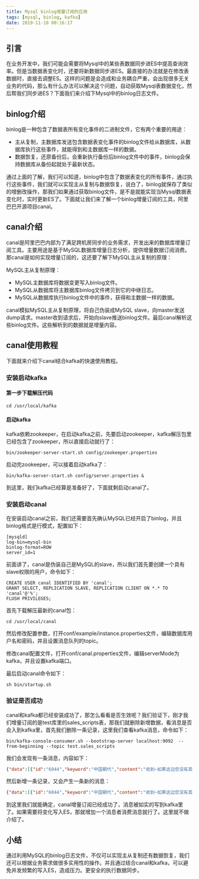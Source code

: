```yaml
---
title: Mysql binlog增量订阅的应用
tags: [mysql, binlog, kafka]
date: 2019-11-18 00:16:17
---
```


## 引言
在业务开发中，我们可能会需要将Mysql中的某些表数据同步进ES中提高查询效率。但是当数据表变化时，还要将新数据同步进ES。最直接的办法就是在修改表数据时，直接去调整ES。这样的问题是会造成和业务耦合严重，会出现很多无关业务的代码，那么有什么办法可以解决这个问题，自动获取Mysql表数据变化，然后帮我们同步进ES？下面我们来介绍下Mysql中的binlog日志文件。

## binlog介绍

binlog是一种包含了数据表所有变化事件的二进制文件，它有两个重要的用途：

- 主从复制，主数据库发送包含数据表变化事件的binlog文件给从数据库，从数据库执行这些事件，就能得到和主数据库一样的数据。
- 数据恢复，还原备份后，会重新执行备份后binlog文件中的事件，binlog会保持数据库从备份起就处于最新状态。

通过上面的了解，我们可以知道，binlog中包含了数据表变化的所有事件，通过执行这些事件，我们就可以实现主从复制与数据恢复，说白了，binlog就保存了类似的增删改操作，那我们如果通过获取binlog文件，是不是就能实现当Mysql数据表变化时，实时更新ES了。下面就让我们来了解一个binlog增量订阅的工具，阿里巴巴开源项目canal。

## canal介绍

canal是阿里巴巴内部为了满足跨机房同步的业务需求，开发出来的数据库增量订阅工具。主要用途是基于MySQL数据库增量日志分析，提供增量数据订阅消费。那canal是如何实现增量订阅的，这还要了解下MySQL主从复制的原理：

MySQL主从复制原理：

- MySQL主数据库将数据变更写入binlog文件。
- MySQL从数据库将主数据库binlog文件拷贝到它的中继日志。
- MySQL从数据库执行binlog文件中的事件，获得和主数据一样的数据。

canal模拟MySQL主从复制原理，将自己伪装成MySQL slave，向master发送dump请求。master收到请求后，开始向slave推送binlog文件。最后canal解析这些binlog文件。这些解析到的数据就是增量内容。

## canal使用教程
下面就来介绍下canal结合kafka的快速使用教程。

### 安装启动kafka

#### 第一步下载解压代码

```shell
cd /usr/local/kafka
```

#### 启动kafka

kafka依赖zookeeper，在启动kafka之前，先要启动zookeeper，kafka解压包里已经包含了zookeeper，所以直接启动就行了：

```shell
bin/zookeeper-server-start.sh config/zookeeper.properties
```

启动完zookeeper，可以接着启动kafka了：

```shell
bin/kafka-server-start.sh config/server.properties &
```

到这里，我们kafka已经算是准备好了，下面就剩启动canal了。

### 安装启动canal

在安装启动canal之前，我们还需要首先确认MySQL已经开启了binlog，并且binlog格式是行模式，配置如下：

```shell
[mysqld]
log-bin=mysql-bin
binlog-format=ROW
server_id=1
```

前面讲了，canal是伪装自己是MySQL的slave，所以我们首先要创建一个具有slave权限的用户，命令如下：

```shell
CREATE USER canal IDENTIFIED BY 'canal'; 
GRANT SELECT, REPLICATION SLAVE, REPLICATION CLIENT ON *.* TO 'canal'@'%';
FLUSH PRIVILEGES;
```

首先下载解压最新的canal包：

```shell
cd /usr/local/canal
```

然后修改配置参数，打开conf/example/instance.properties文件，编辑数据库用户名和密码，并且设置消息队列的topic。

修改canal配置文件，打开conf/canal.properties文件，编辑serverMode为kafka，并且设置kafka端口。


最后启动canal命令如下：

```shell
sh bin/startup.sh
```

### 验证是否成功

canal和kafka都已经安装成功了，那怎么看看是否生效呢？我们验证下，刚才我们增量订阅的是test库里的sales_scripts表，那我们就删除新增数据，看消息是否会入到kafka里，首先我们删除一条记录，这里我们查看kafka消息，命令如下：

```shell
bin/kafka-console-consumer.sh --bootstrap-server localhost:9092  --from-beginning --topic test.sales_scripts
```

我们会发现有一条消息，内容如下：

```json
{"data":[{"id":"6044","keyword":"中国朝代","content":"收到~如果这边您没有其他补充的话，那我去给您根据经验设计安排了~请稍等，此外 您之前在网上有对咱们无二之旅的服务模式和特色路书有初步了解吗？需要为您简单做个介绍吗？","category":"无二之旅服务模式介绍 收费 路书","created_at":"2018-04-22 11:09:49","updated_at":"2018-08-01 14:55:02","role_id":null,"staff_id":"189","suggestion":"秦朝","regenerator_id":"189","sub_type":"text","stage":null,"deleted_at":null,"type":"script","scope":"public","country_name":null}],"database":"test","es":1573981175000,"id":1,"isDdl":false,"mysqlType":{"id":"int(11)","keyword":"varchar(191)","content":"text","category":"varchar(191)","created_at":"datetime","updated_at":"datetime","role_id":"int(11)","staff_id":"int(11)","suggestion":"varchar(191)","regenerator_id":"int(11)","sub_type":"varchar(191)","stage":"varchar(191)","deleted_at":"datetime","type":"varchar(255)","scope":"varchar(255)","country_name":"varchar(255)"},"old":null,"pkNames":["id"],"sql":"","sqlType":{"id":4,"keyword":12,"content":2005,"category":12,"created_at":93,"updated_at":93,"role_id":4,"staff_id":4,"suggestion":12,"regenerator_id":4,"sub_type":12,"stage":12,"deleted_at":93,"type":12,"scope":12,"country_name":12},"table":"sales_scripts","ts":1573981463457,"type":"DELETE"}
```

然后新增一条记录，又会产生一条新的消息：

```json
{"data":[{"id":"6044","keyword":"中国朝代","content":"收到~如果这边您没有其他补充的话，那我去给您根据经验设计安排了~请稍等，此外 您之前在网上有对咱们无二之旅的服务模式和特色路书有初步了解吗？需要为您简单做个介绍吗？","category":"无二之旅服务模式介绍 收费 路书","created_at":"2018-04-22 11:09:49","updated_at":"2018-08-01 14:55:02","role_id":null,"staff_id":"189","suggestion":"秦朝","regenerator_id":"189","sub_type":"text","stage":null,"deleted_at":null,"type":"script","scope":"public","country_name":null}],"database":"test","es":1573981727000,"id":2,"isDdl":false,"mysqlType":{"id":"int(11)","keyword":"varchar(191)","content":"text","category":"varchar(191)","created_at":"datetime","updated_at":"datetime","role_id":"int(11)","staff_id":"int(11)","suggestion":"varchar(191)","regenerator_id":"int(11)","sub_type":"varchar(191)","stage":"varchar(191)","deleted_at":"datetime","type":"varchar(255)","scope":"varchar(255)","country_name":"varchar(255)"},"old":null,"pkNames":["id"],"sql":"","sqlType":{"id":4,"keyword":12,"content":2005,"category":12,"created_at":93,"updated_at":93,"role_id":4,"staff_id":4,"suggestion":12,"regenerator_id":4,"sub_type":12,"stage":12,"deleted_at":93,"type":12,"scope":12,"country_name":12},"table":"sales_scripts","ts":1573981727241,"type":"INSERT"}
```

到这里我们就能确定，canal增量订阅已经成功了，消息被如实的写到kafka里了。如果需要将变化写入ES，那就增加一个消息者消费消息就行了。这里就不做介绍了。

## 小结

通过利用MySQL的binlog日志文件，不仅可以实现主从复制还有数据恢复，我们还可以根据业务需求做很多实用性的操作。并且通过结合canal和kafka，可以避免并发频繁的写入ES，造成压力。更安全的执行数据同步。






